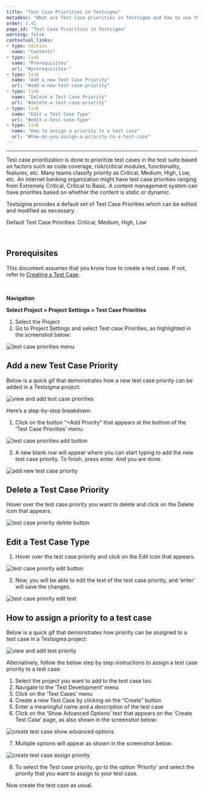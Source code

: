 ```yaml
---
title: "Test Case Priorities in Testsigma"
metadesc: "What are Test Case priorities in Testsigma and how to use them."
order: 2.41
page_id: "Test Case Priorities in Testsigma"
warning: false
contextual_links:
- type: section
  name: "Contents"
- type: link
  name: "Prerequisites"
  url: "#prerequisites-"
- type: link
  name: "Add a new Test Case Priority"
  url: "#add-a-new-test-case-priority"
- type: link
  name: "Delete a Test Case Priority"
  url: "#delete-a-test-case-priority"
- type: link
  name: "Edit a Test Case Type"
  url: "#edit-a-test-case-type"
- type: link
  name: "How to assign a priority to a test case"
  url: "#how-do-you-assign-a-priority-to-a-test-case"
---
```


---

Test case prioritization is done to prioritize test cases in the test suite based on factors such as code coverage, risk/critical modules, functionality, features, etc. Many teams classify priority as Critical, Medium, High, Low, etc. An internet banking organization might have test case priorities ranging from Extremely Critical, Critical to Basic. A content management system can have priorities based on whether the content is static or dynamic. 

Testsigma provides a default set of Test Case Priorities which can be edited and modified as necessary. 

Default Test Case Priorities:  Critical, Medium, High, Low

<br>

## **Prerequisites**
This document assumes that you know how to create a test case. If not, refer to [Creating a Test Case](https://testsigma.com/docs/test-cases/manage/add-edit-delete/).

<br>

**Navigation** 

**Select Project > Project Settings > Test Case Priorities**

1. Select the Project
2. Go to Project Settings and select Test case Priorities, as highlighted in the screenshot below:

![test case priorities menu](https://docs.testsigma.com/images/test-case-priorities/test-case-priorities-menu.png)


## **Add a new Test Case Priority**
Below is a quick gif that demonstrates how a new test case priority can be added in a Testsigma project:

![view and add test case priorities](https://docs.testsigma.com/images/test-case-priorities/view-and-add-test-case-priorities.gif)

Here’s a step-by-step breakdown:

1. Click on the button “+Add Priority” that appears at the bottom of the ‘Test Case Priorities’ menu:

![test case priorities add button](https://docs.testsigma.com/images/test-case-priorities/test-case-priorities-add-button.png)


2. A new blank row will appear where you can start typing to add the new test case priority. To finish, press enter. And you are done.

![add new test case priority](https://docs.testsigma.com/images/test-case-priorities/add-new-test-priority-type.png)


## **Delete a Test Case Priority**

Hover over the test case priority you want to delete and click on the Delete icon that appears.

![test case priority delete button](https://docs.testsigma.com/images/test-case-priorities/test-case-priority-delete-button.png)



## **Edit a Test Case Type**

1. Hover over the test case priority and click on the Edit icon that appears. 

![test case priority edit button](https://docs.testsigma.com/images/test-case-priorities/test-case-priority-edit-button.png)

2. Now, you will be able to edit the text of the test case priority, and ‘enter’ will save the changes.

![test case priority edit text](https://docs.testsigma.com/images/test-case-priorities/test-case-priority-edit-text.png)


## **How to assign a priority to a test case**

Below is a quick gif that demonstrates how priority can be assigned to a test case in a Testsigma project:

![view and add test priority](https://docs.testsigma.com/images/test-case-priorities/view-and-add-test-priorities.gif)

Alternatively, follow the below step by step instructions to assign a test case priority to a test case:
1. Select the project you want to add to the test case too.
2. Navigate to the ‘Test Development’ menu
3. Click on the ‘Test Cases’ menu 
4. Create a new Test Case by clicking on the “Create” button
5. Enter a meaningful name and a description of the test case
6. Click on the ‘Show Advanced Options’ text that appears on the ‘Create Test Case’ page, as also shown in the screenshot below:

![create test case show advanced options](https://docs.testsigma.com/images/test-case-priorities/create-test-case-show-advanced-options.png)


7. Multiple options will appear as shown in the screenshot below:

![create test case assign priority](https://docs.testsigma.com/images/test-case-priorities/create-test-case-assign-priority.png)

8. To select the Test case priority, go to the option ‘Priority’ and select the priority that you want to assign to your test case.

Now create the test case as usual.









